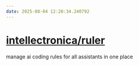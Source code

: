 ```yaml
---
date: 2025-08-04 12:20:34.240792
---
```


# [intellectronica/ruler](https://github.com/intellectronica/ruler)

manage ai coding rules for all assistants in one place